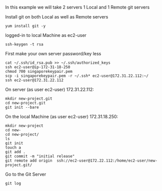 
In this example we will take 2 servers 
1 Local and 1 Remote git servers

Install git on both Local as well as Remote servers 

    yum install git -y 

logged-in to local Machine as ec2-user
 
    ssh-keygen -t rsa
 
 First make your own server password/key less
 
    cat ~/.ssh/id_rsa.pub >> ~/.ssh/authorized_keys
    ssh ec2-user@ip-172-31-18-250
    chmod 700 singaporekeypair.pem
    scp -i singaporekeypair.pem -r ~/.ssh* ec2-user@172.31.22.112:~/
    ssh ec2-user@172.31.22.112

On server (as user ec2-user) 172.31.22.112:

    mkdir new-project.git
    cd new-project.git
    git init --bare

On the local Machine (as user ec2-user) 172.31.18.250: 
    
    mkdir new-project
    cd new-
    cd new-project/
    ls
    git init
    touch a
    git add .
    git commit -m "initial release"
    git remote add origin  ssh://ec2-user@172.22.112:/home/ec2-user/new-project.git/
 
 Go to the Git Server
    
    git log 
    

